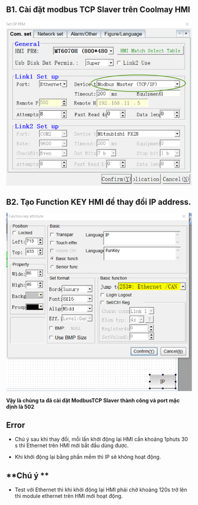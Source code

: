B1. Cài đặt modbus TCP Slaver trên Coolmay HMI
------------

![Install Modbus Slaver](Image/ModbusTCPSlaver/1.png)

B2. Tạo Function KEY HMI để thay đổi IP address.
------

![Install Modbus Slaver](Image/ModbusTCPSlaver/2.png)


**Vậy là chúng ta đã cài đặt ModbusTCP Slaver thành công và port mặc định là 502**


**Error**
--------
 
- Chú ý sau khi thay đổi, mỗi lần khởi động lại HMI cần khoảng 1phuts 30 s thì Ethernet trên HMI mới bắt đầu dùng được.

- Khi khởi động lại bằng phần mềm thì IP sẽ không hoạt động.

**Chú ý **
-------

- Test với Ethernet thì khi khời động lại HMI phải chờ khoảng 120s trở lên thì module ethernet trên HMI mới hoạt động.

